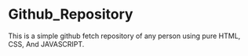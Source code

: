 # Github_Repository
This is a simple github fetch repository of any person using pure HTML, CSS, And JAVASCRIPT.
